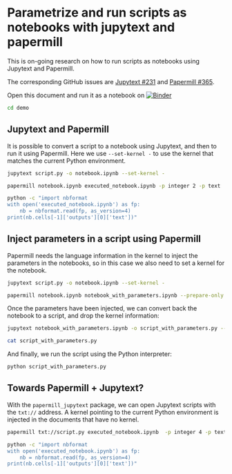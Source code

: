 # Parametrize and run scripts as notebooks with jupytext and papermill

This is on-going research on how to run scripts as notebooks using Jupytext and Papermill. 

The corresponding GitHub issues are [Jupytext #231](https://github.com/mwouts/jupytext/issues/231) and [Papermill #365](https://github.com/nteract/papermill/issues/365).

Open this document and run it as a notebook on [![Binder](https://mybinder.org/badge_logo.svg)](https://mybinder.org/v2/gh/mwouts/papermill_jupytext/master?filepath=README.md)

```bash
cd demo
```

## Jupytext and Papermill

It is possible to convert a script to a notebook using Jupytext, and then to run it using Papermill. Here we use `--set-kernel -` to use the kernel that matches the current Python environment.

```bash
jupytext script.py -o notebook.ipynb --set-kernel -
```

```bash
papermill notebook.ipynb executed_notebook.ipynb -p integer 2 -p text 'updated text'
```

```bash
python -c "import nbformat
with open('executed_notebook.ipynb') as fp:
    nb = nbformat.read(fp, as_version=4)
print(nb.cells[-1]['outputs'][0]['text'])"
```

## Inject parameters in a script using Papermill

Papermill needs the language information in the kernel to inject the parameters in the notebooks, so in this case we also need to set a kernel for the notebook.

```bash
jupytext script.py -o notebook.ipynb --set-kernel -
```

```bash
papermill notebook.ipynb notebook_with_parameters.ipynb --prepare-only -p integer 3 -p text 'updated text, v3'
```

Once the parameters have been injected, we can convert back the notebook to a script, and drop the kernel information:

```bash
jupytext notebook_with_parameters.ipynb -o script_with_parameters.py --update-metadata '{"kernelspec":null, "jupytext":null}'
```

```bash
cat script_with_parameters.py
```

And finally, we run the script using the Python interpreter:

```bash
python script_with_parameters.py
```

## Towards Papermill + Jupytext?

With the `papermill_jupytext` package, we can open Jupytext scripts with the `txt://` address. A kernel pointing to the current Python environment is injected in the documents that have no kernel.

```bash
papermill txt://script.py executed_notebook.ipynb  -p integer 4 -p text 'updated text, v4'
```

```bash
python -c "import nbformat
with open('executed_notebook.ipynb') as fp:
    nb = nbformat.read(fp, as_version=4)
print(nb.cells[-1]['outputs'][0]['text'])"
```
